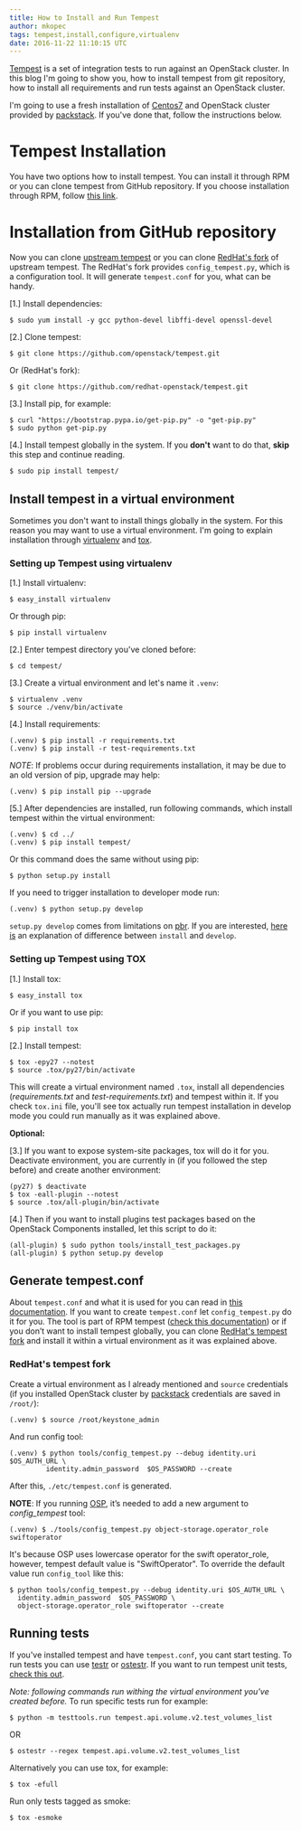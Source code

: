 ```yaml
---
title: How to Install and Run Tempest
author: mkopec
tags: tempest,install,configure,virtualenv
date: 2016-11-22 11:10:15 UTC
---
```


[Tempest](http://docs.openstack.org/developer/tempest/overview.html) is a set of integration tests to run against an OpenStack cluster. In this blog I'm going to show you, how to install tempest from git repository, how to install all requirements and run tests against an OpenStack cluster.

I'm going to use a fresh installation of [Centos7](https://www.centos.org/download/) and OpenStack cluster provided by [packstack](https://www.rdoproject.org/install/quickstart/). If you've done that, follow the instructions below.

# Tempest Installation
You have two options how to install tempest. You can install it through RPM or you can clone tempest from GitHub repository. If you choose installation through RPM, follow [this link](https://www.rdoproject.org/blog/2016/09/running-tempest-on-rdo-openstack-newton/).

# Installation from GitHub repository
Now you can clone [upstream tempest](https://github.com/openstack/tempest) or you can clone [RedHat's fork](https://github.com/redhat-openstack/tempest/) of upstream tempest. The RedHat's fork provides `config_tempest.py`, which is a configuration tool. It will generate `tempest.conf` for you, what can be handy.

[1.] Install dependencies:

    $ sudo yum install -y gcc python-devel libffi-devel openssl-devel

[2.] Clone tempest:

    $ git clone https://github.com/openstack/tempest.git

Or (RedHat's fork):

    $ git clone https://github.com/redhat-openstack/tempest.git

[3.] Install pip, for example:

    $ curl "https://bootstrap.pypa.io/get-pip.py" -o "get-pip.py"
    $ sudo python get-pip.py

[4.] Install tempest globally in the system. If you **don't** want to do that, **skip** this step and continue reading.

    $ sudo pip install tempest/

## Install tempest in a virtual environment
Sometimes you don't want to install things globally in the system. For this reason you may want to use a virtual environment. I'm going to explain installation through [virtualenv](https://virtualenv.pypa.io/en/stable/) and [tox](https://tox.readthedocs.io/en/latest/).

### Setting up Tempest using virtualenv
[1.] Install virtualenv:

    $ easy_install virtualenv

Or through pip:

    $ pip install virtualenv

[2.] Enter tempest directory you've cloned before:

    $ cd tempest/

[3.] Create a virtual environment and let's name it `.venv`:

    $ virtualenv .venv
    $ source ./venv/bin/activate

[4.] Install requirements:

    (.venv) $ pip install -r requirements.txt
    (.venv) $ pip install -r test-requirements.txt

*NOTE*: If problems occur during requirements installation, it may be due to an old version of pip, upgrade may help:

    (.venv) $ pip install pip --upgrade

[5.] After dependencies are installed, run following commands, which install tempest within the virtual environment:

    (.venv) $ cd ../
    (.venv) $ pip install tempest/

Or this command does the same without using pip:

    $ python setup.py install
If you need to trigger installation to developer mode run:

    (.venv) $ python setup.py develop
`setup.py develop` comes from limitations on [pbr](http://docs.openstack.org/developer/pbr/). If you are interested, [here is](https://setuptools.readthedocs.io/en/latest/setuptools.html#development-mode) an explanation of difference between `install` and `develop`.

### Setting up Tempest using TOX
[1.] Install tox:

    $ easy_install tox

Or if you want to use pip:

    $ pip install tox

[2.] Install tempest:

    $ tox -epy27 --notest
    $ source .tox/py27/bin/activate
This will create a virtual environment named `.tox`, install all dependencies (*requirements.txt* and *test-requirements.txt*) and tempest within it. If you check `tox.ini` file, you'll see tox actually run tempest installation in develop mode you could run manually as it was explained above.

**Optional:**

[3.] If you want to expose system-site packages, tox will do it for you. Deactivate environment, you are currently in (if you followed the step before) and create another environment:

    (py27) $ deactivate
    $ tox -eall-plugin --notest
    $ source .tox/all-plugin/bin/activate

[4.] Then if you want to install plugins test packages based on the OpenStack Components installed, let this script to do it:

    (all-plugin) $ sudo python tools/install_test_packages.py
    (all-plugin) $ python setup.py develop

## Generate tempest.conf
About `tempest.conf` and what it is used for you can read in [this documentation](http://docs.openstack.org/developer/tempest/configuration.html).
If you want to create `tempest.conf` let `config_tempest.py` do it for you. The tool is part of RPM tempest ([check this documentation](https://www.rdoproject.org/blog/2016/09/running-tempest-on-rdo-openstack-newton/)) or if you don’t want to install tempest globally, you can clone [RedHat's tempest fork](https://github.com/redhat-openstack/tempest/) and install it within a virtual environment as it was explained above.

### RedHat's tempest fork
Create a virtual environment as I already mentioned and `source` credentials (if you installed OpenStack cluster by [packstack](https://www.rdoproject.org/install/quickstart/) credentials are saved in `/root/`):

    (.venv) $ source /root/keystone_admin

And run config tool:

    (.venv) $ python tools/config_tempest.py --debug identity.uri $OS_AUTH_URL \
             identity.admin_password  $OS_PASSWORD --create
 After this, `./etc/tempest.conf` is generated.

**NOTE**:
If you running [OSP](https://access.redhat.com/documentation/en/red-hat-openstack-platform/), it’s needed to add a new argument to *config_tempest* tool:

    (.venv) $ ./tools/config_tempest.py object-storage.operator_role swiftoperator

It's because OSP uses lowercase operator for the swift operator_role, however, tempest default value is "SwiftOperator".
To override the default value run `config_tool` like this:

    $ python tools/config_tempest.py --debug identity.uri $OS_AUTH_URL \
      identity.admin_password  $OS_PASSWORD \
      object-storage.operator_role swiftoperator --create

## Running tests
If you've installed tempest and have `tempest.conf`, you cant start testing.
To run tests you can use [testr](https://wiki.openstack.org/wiki/Testr) or [ostestr](http://docs.openstack.org/developer/os-testr/). If you want to run tempest unit tests, [check this out](https://github.com/openstack/tempest#unit-tests).

*Note: following commands run withing the virtual environment you've created before.*
To run specific tests run for example:

    $ python -m testtools.run tempest.api.volume.v2.test_volumes_list
OR

    $ ostestr --regex tempest.api.volume.v2.test_volumes_list

Alternatively you can use tox, for example:

    $ tox -efull
Run only tests tagged as smoke:

    $ tox -esmoke


